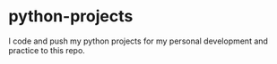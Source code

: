 # python-projects
I code and push my python projects for my personal development and practice to this repo.
